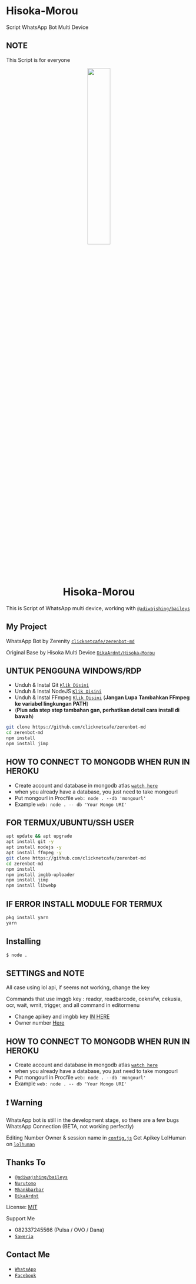 # Hisoka-Morou
Script WhatsApp Bot Multi Device

## NOTE
This Script is for everyone

<p align="center">
	<img src="https://i.ibb.co/tmQVScZ/zero.jpg" width="35%" style="margin-left: auto;margin-right: auto;display: block;">
</p>
<h1 align="center">Hisoka-Morou</h1>

This is Script of WhatsApp multi device, working with [`@adiwajshing/baileys`](https://github.com/adiwajshing/baileys)

## My Project
WhatsApp Bot by Zerenity [`clicknetcafe/zerenbot-md`](https://github.com/clicknetcafe/zerenbot-md)

Original Base by Hisoka Multi Device [`DikaArdnt/Hisoka-Morou`](https://github.com/DikaArdnt/Hisoka-Morou)


## UNTUK PENGGUNA WINDOWS/RDP

* Unduh & Instal Git [`Klik Disini`](https://git-scm.com/downloads)
* Unduh & Instal NodeJS [`Klik Disini`](https://nodejs.org/en/download)
* Unduh & Instal FFmpeg [`Klik Disini`](https://ffmpeg.org/download.html) (**Jangan Lupa Tambahkan FFmpeg ke variabel lingkungan PATH**)
* (**Plus ada step step tambahan gan, perhatikan detail cara install di bawah**)


```bash
git clone https://github.com/clicknetcafe/zerenbot-md
cd zerenbot-md
npm install
npm install jimp
```

## HOW TO CONNECT TO MONGODB WHEN RUN IN HEROKU

* Create account and database in mongodb atlas [`watch here`](https://youtu.be/rPqRyYJmx2g)
* when you already have a database, you just need to take mongourl
* Put mongourl in Procfile `web: node . --db 'mongourl'`
* Example `web: node . -- db 'Your Mongo URI'`



## FOR TERMUX/UBUNTU/SSH USER

```bash
apt update && apt upgrade
apt install git -y
apt install nodejs -y
apt install ffmpeg -y
git clone https://github.com/clicknetcafe/zerenbot-md
cd zerenbot-md
npm install
npm install imgbb-uploader
npm install jimp
npm install libwebp
```

## IF ERROR INSTALL MODULE FOR TERMUX

```bash
pkg install yarn
yarn
```

## Installing
```bash
$ node .
```

## SETTINGS and NOTE

All case using lol api, if seems not working, change the key

Commands that use imggb key : readqr, readbarcode, ceknsfw, cekusia, ocr, wait, wmit, trigger, and all command in editormenu

- Change apikey and imgbb key [IN HERE](https://github.com/clicknetcafe/zerenbot-md/blob/master/config.js#L21)
- Owner number [Here](https://github.com/clicknetcafe/zerenbot-md/blob/master/config.js#L23)


## HOW TO CONNECT TO MONGODB WHEN RUN IN HEROKU

* Create account and database in mongodb atlas [`watch here`](https://youtu.be/rPqRyYJmx2g)
* when you already have a database, you just need to take mongourl
* Put mongourl in Procfile `web: node . --db 'mongourl'`
* Example `web: node . -- db 'Your Mongo URI'`


## ❗ Warning
WhatsApp bot is still in the development stage, so there are a few bugs
WhatsApp Connection (BETA, not working perfectly)

Editing Number Owner & session name in [`config.js`](https://github.com/clicknetcafe/zerenbot-md/blob/master/config.js)
Get Apikey LolHuman on [`lolhuman`](https://api.lolhuman.xyz/pricing)


## Thanks To
* [`@adiwajshing/baileys`](https://github.com/adiwajshing/baileys)
* [`Nurutomo`](https://github.com/Nurutomo)
* [`Mhankbarbar`](https://github.com/MhankBarBar)
* [`DikaArdnt`](https://github.com/DikaArdnt)

License: [MIT](https://en.wikipedia.org/wiki/MIT_License)

Support Me
* 082337245566 (Pulsa / OVO / Dana)
* [`Saweria`](https://saweria.co/clicknetcafe)

## Contact Me
* [`WhatsApp`](https://wa.me/6282337245566)
* [`Facebook`](https://www.facebook.com/dikzsaga)


